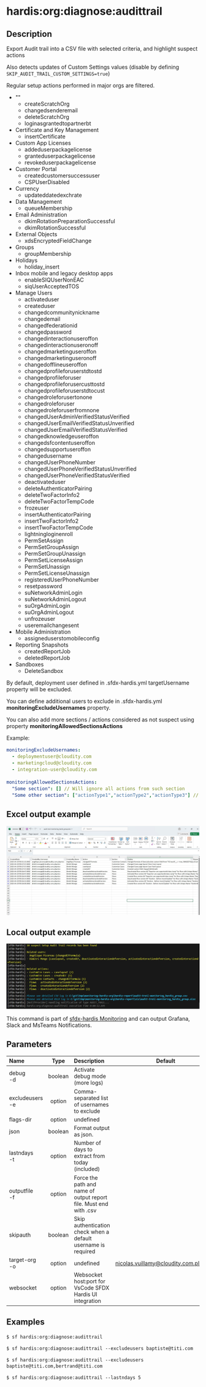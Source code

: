 <!-- This file has been generated with command 'sf hardis:doc:plugin:generate'. Please do not update it manually or it may be overwritten -->
# hardis:org:diagnose:audittrail

## Description

Export Audit trail into a CSV file with selected criteria, and highlight suspect actions

Also detects updates of Custom Settings values (disable by defining `SKIP_AUDIT_TRAIL_CUSTOM_SETTINGS=true`)

Regular setup actions performed in major orgs are filtered.

- ""
  - createScratchOrg
  - changedsenderemail
  - deleteScratchOrg
  - loginasgrantedtopartnerbt
- Certificate and Key Management
  - insertCertificate
- Custom App Licenses
  - addeduserpackagelicense
  - granteduserpackagelicense
  - revokeduserpackagelicense
- Customer Portal
  - createdcustomersuccessuser
  - CSPUserDisabled
- Currency
  - updateddatedexchrate
- Data Management
  - queueMembership
- Email Administration
  - dkimRotationPreparationSuccessful
  - dkimRotationSuccessful
- External Objects
  - xdsEncryptedFieldChange
- Groups
  - groupMembership
- Holidays
  - holiday_insert
- Inbox mobile and legacy desktop apps
  - enableSIQUserNonEAC
  - siqUserAcceptedTOS
- Manage Users
  - activateduser
  - createduser
  - changedcommunitynickname
  - changedemail
  - changedfederationid
  - changedpassword
  - changedinteractionuseroffon
  - changedinteractionuseronoff
  - changedmarketinguseroffon
  - changedmarketinguseronoff
  - changedofflineuseroffon
  - changedprofileforuserstdtostd
  - changedprofileforuser
  - changedprofileforusercusttostd
  - changedprofileforuserstdtocust
  - changedroleforusertonone
  - changedroleforuser
  - changedroleforuserfromnone
  - changedUserAdminVerifiedStatusVerified
  - changedUserEmailVerifiedStatusUnverified
  - changedUserEmailVerifiedStatusVerified
  - changedknowledgeuseroffon
  - changedsfcontentuseroffon
  - changedsupportuseroffon
  - changedusername
  - changedUserPhoneNumber
  - changedUserPhoneVerifiedStatusUnverified
  - changedUserPhoneVerifiedStatusVerified
  - deactivateduser
  - deleteAuthenticatorPairing
  - deleteTwoFactorInfo2
  - deleteTwoFactorTempCode
  - frozeuser
  - insertAuthenticatorPairing
  - insertTwoFactorInfo2
  - insertTwoFactorTempCode
  - lightningloginenroll
  - PermSetAssign
  - PermSetGroupAssign
  - PermSetGroupUnassign
  - PermSetLicenseAssign
  - PermSetUnassign
  - PermSetLicenseUnassign
  - registeredUserPhoneNumber
  - resetpassword
  - suNetworkAdminLogin
  - suNetworkAdminLogout
  - suOrgAdminLogin
  - suOrgAdminLogout
  - unfrozeuser
  - useremailchangesent
- Mobile Administration
  - assigneduserstomobileconfig
- Reporting Snapshots
  - createdReportJob
  - deletedReportJob
- Sandboxes
  - DeleteSandbox

By default, deployment user defined in .sfdx-hardis.yml targetUsername property will be excluded.

You can define additional users to exclude in .sfdx-hardis.yml **monitoringExcludeUsernames** property.

You can also add more sections / actions considered as not suspect using property **monitoringAllowedSectionsActions**

Example:

```yaml
monitoringExcludeUsernames:
  - deploymentuser@cloudity.com
  - marketingcloud@cloudity.com
  - integration-user@cloudity.com

monitoringAllowedSectionsActions:
  "Some section": [] // Will ignore all actions from such section
  "Some other section": ["actionType1","actionType2","actionType3"] // Will ignore only those 3 actions from section "Some other section". Other actions in the same section will be considered as suspect.
```

## Excel output example

![](https://github.com/hardisgroupcom/sfdx-hardis/raw/main/docs/assets/images/screenshot-monitoring-audittrail-excel.jpg)

## Local output example

![](https://github.com/hardisgroupcom/sfdx-hardis/raw/main/docs/assets/images/screenshot-monitoring-audittrail-local.jpg)

This command is part of [sfdx-hardis Monitoring](https://sfdx-hardis.cloudity.com/salesforce-monitoring-suspect-audit-trail/) and can output Grafana, Slack and MsTeams Notifications.


## Parameters

|Name|Type|Description|Default|Required|Options|
|:---|:--:|:----------|:-----:|:------:|:-----:|
|debug<br/>-d|boolean|Activate debug mode (more logs)||||
|excludeusers<br/>-e|option|Comma-separated list of usernames to exclude||||
|flags-dir|option|undefined||||
|json|boolean|Format output as json.||||
|lastndays<br/>-t|option|Number of days to extract from today (included)||||
|outputfile<br/>-f|option|Force the path and name of output report file. Must end with .csv||||
|skipauth|boolean|Skip authentication check when a default username is required||||
|target-org<br/>-o|option|undefined|nicolas.vuillamy@cloudity.com.playnico|||
|websocket|option|Websocket host:port for VsCode SFDX Hardis UI integration||||

## Examples

```shell
$ sf hardis:org:diagnose:audittrail
```

```shell
$ sf hardis:org:diagnose:audittrail --excludeusers baptiste@titi.com
```

```shell
$ sf hardis:org:diagnose:audittrail --excludeusers baptiste@titi.com,bertrand@titi.com
```

```shell
$ sf hardis:org:diagnose:audittrail --lastndays 5
```


